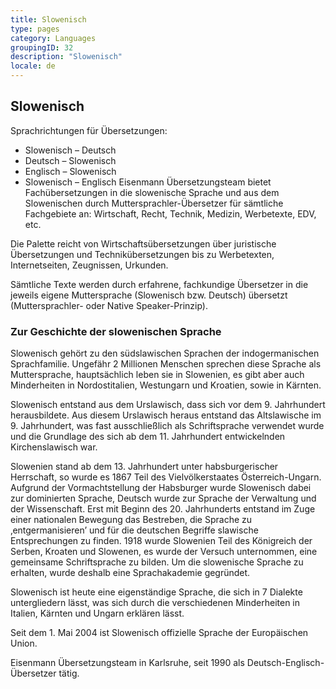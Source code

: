 ```yaml
---
title: Slowenisch
type: pages
category: Languages
groupingID: 32
description: "Slowenisch"
locale: de
---
```


## Slowenisch
Sprachrichtungen für Übersetzungen:
- Slowenisch – Deutsch
- Deutsch – Slowenisch
- Englisch – Slowenisch
- Slowenisch – Englisch
Eisenmann Übersetzungsteam bietet Fachübersetzungen in die slowenische Sprache und aus dem Slowenischen durch Muttersprachler-Übersetzer für sämtliche Fachgebiete an: Wirtschaft, Recht, Technik, Medizin, Werbetexte, EDV, etc.

Die Palette reicht von Wirtschaftsübersetzungen über juristische Übersetzungen und Technikübersetzungen bis zu Werbetexten, Internetseiten, Zeugnissen, Urkunden.

Sämtliche Texte werden durch erfahrene, fachkundige Übersetzer in die jeweils eigene Muttersprache (Slowenisch bzw. Deutsch) übersetzt (Muttersprachler- oder Native Speaker-Prinzip).

### Zur Geschichte der slowenischen Sprache
Slowenisch gehört zu den südslawischen Sprachen der indogermanischen Sprachfamilie. Ungefähr 2 Millionen Menschen sprechen diese Sprache als Muttersprache, hauptsächlich leben sie in Slowenien, es gibt aber auch Minderheiten in Nordostitalien, Westungarn und Kroatien, sowie in Kärnten.

Slowenisch entstand aus dem Urslawisch, dass sich vor dem 9. Jahrhundert herausbildete. Aus diesem Urslawisch heraus entstand das Altslawische im 9. Jahrhundert, was fast ausschließlich als Schriftsprache verwendet wurde und die Grundlage des sich ab dem 11. Jahrhundert entwickelnden Kirchenslawisch war.

Slowenien stand ab dem 13. Jahrhundert unter habsburgerischer Herrschaft, so wurde es 1867 Teil des Vielvölkerstaates Österreich-Ungarn. Aufgrund der Vormachtstellung der Habsburger wurde Slowenisch dabei zur dominierten Sprache, Deutsch wurde zur Sprache der Verwaltung und der Wissenschaft. Erst mit Beginn des 20. Jahrhunderts entstand im Zuge einer nationalen Bewegung das Bestreben, die Sprache zu ‚entgermanisieren’ und für die deutschen Begriffe slawische Entsprechungen zu finden. 1918 wurde Slowenien Teil des Königreich der Serben, Kroaten und Slowenen, es wurde der Versuch unternommen, eine gemeinsame Schriftsprache zu bilden. Um die slowenische Sprache zu erhalten, wurde deshalb eine Sprachakademie gegründet.

Slowenisch ist heute eine eigenständige Sprache, die sich in 7 Dialekte untergliedern lässt, was sich durch die verschiedenen Minderheiten in Italien, Kärnten und Ungarn erklären lässt.

Seit dem 1. Mai 2004 ist Slowenisch offizielle Sprache der Europäischen Union.

 

Eisenmann Übersetzungsteam in Karlsruhe, seit 1990 als Deutsch-Englisch-Übersetzer tätig.